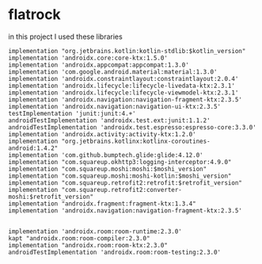 # flatrock
in this project I used these libraries



    implementation "org.jetbrains.kotlin:kotlin-stdlib:$kotlin_version"
    implementation 'androidx.core:core-ktx:1.5.0'
    implementation 'androidx.appcompat:appcompat:1.3.0'
    implementation 'com.google.android.material:material:1.3.0'
    implementation 'androidx.constraintlayout:constraintlayout:2.0.4'
    implementation 'androidx.lifecycle:lifecycle-livedata-ktx:2.3.1'
    implementation 'androidx.lifecycle:lifecycle-viewmodel-ktx:2.3.1'
    implementation 'androidx.navigation:navigation-fragment-ktx:2.3.5'
    implementation 'androidx.navigation:navigation-ui-ktx:2.3.5'
    testImplementation 'junit:junit:4.+'
    androidTestImplementation 'androidx.test.ext:junit:1.1.2'
    androidTestImplementation 'androidx.test.espresso:espresso-core:3.3.0'
    implementation 'androidx.activity:activity-ktx:1.2.0'
    implementation "org.jetbrains.kotlinx:kotlinx-coroutines-android:1.4.2"
    implementation 'com.github.bumptech.glide:glide:4.12.0'
    implementation "com.squareup.okhttp3:logging-interceptor:4.9.0"
    implementation "com.squareup.moshi:moshi:$moshi_version"
    implementation "com.squareup.moshi:moshi-kotlin:$moshi_version"
    implementation "com.squareup.retrofit2:retrofit:$retrofit_version"
    implementation "com.squareup.retrofit2:converter-moshi:$retrofit_version"
    implementation "androidx.fragment:fragment-ktx:1.3.4"
    implementation 'androidx.navigation:navigation-fragment-ktx:2.3.5'


    implementation 'androidx.room:room-runtime:2.3.0'
    kapt "androidx.room:room-compiler:2.3.0"
    implementation "androidx.room:room-ktx:2.3.0"
    androidTestImplementation 'androidx.room:room-testing:2.3.0'
